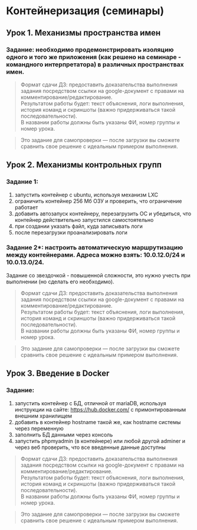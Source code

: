 # Контейнеризация (семинары)

## Урок 1. Механизмы пространства имен

### Задание: необходимо продемонстрировать изоляцию одного и того же приложения (как решено на семинаре - командного интерпретатора) в различных пространствах имен.

> Формат сдачи ДЗ: предоставить доказательства выполнения задания посредством ссылки на google-документ с правами на комментирование/редактирование.  
> Результатом работы будет: текст объяснения, логи выполнения, история команд и скриншоты (важно придерживаться такой последовательности).  
> В названии работы должны быть указаны ФИ, номер группы и номер урока.

> Это задание для самопроверки — после загрузки вы сможете сравнить свое решение с идеальным примером выполнения.

## Урок 2. Механизмы контрольных групп

### Задание 1:

1. запустить контейнер с ubuntu, используя механизм LXC
2. ограничить контейнер 256 Мб ОЗУ и проверить, что ограничение работает
3. добавить автозапуск контейнеру, перезагрузить ОС и убедиться, что контейнер действительно запустился самостоятельно
4. при создании указать файл, куда записывать логи
5. после перезагрузки проанализировать логи

### Задание 2\*: настроить автоматическую маршрутизацию между контейнерами. Адреса можно взять: 10.0.12.0/24 и 10.0.13.0/24.

Задание со звездочкой - повышенной сложности, это нужно учесть при выполнении (но сделать его необходимо).

> Формат сдачи ДЗ: предоставить доказательства выполнения задания посредством ссылки на google-документ с правами на комментирование/редактирование.  
> Результатом работы будет: текст объяснения, логи выполнения, история команд и скриншоты (важно придерживаться такой последовательности).  
> В названии работы должны быть указаны ФИ, номер группы и номер урока.

> Это задание для самопроверки — после загрузки вы сможете сравнить свое решение с идеальным примером выполнения.

## Урок 3. Введение в Docker

### Задание:

1. запустить контейнер с БД, отличной от mariaDB, используя инструкции на сайте: https://hub.docker.com/ с примонтированным внешним хранилищем
2. добавить в контейнер hostname такой же, как hostname системы через переменную
3. заполнить БД данными через консоль
4. запустить phpmyadmin (в контейнере) или любой другой adminer и через веб проверить, что все введенные данные доступны

> Формат сдачи ДЗ: предоставить доказательства выполнения задания посредством ссылки на google-документ с правами на комментирование/редактирование.  
> Результатом работы будет: текст объяснения, логи выполнения, история команд и скриншоты (важно придерживаться такой последовательности).  
> В названии работы должны быть указаны ФИ, номер группы и номер урока.

> Это задание для самопроверки — после загрузки вы сможете сравнить свое решение с идеальным примером выполнения.
